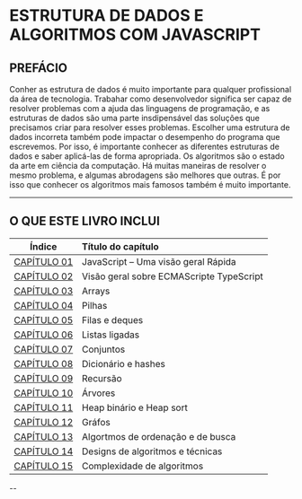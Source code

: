 # ESTRUTURA DE DADOS E ALGORITMOS COM JAVASCRIPT

## PREFÁCIO

Conher as estrutura de dados é muito importante para qualquer profissional da área de tecnologia. Trabahar como desenvolvedor significa ser capaz de resolver problemas com a ajuda das linguagens de programação, e as estruturas de dados são uma parte insdipensável das soluções que precisamos criar para resolver esses problemas. Escolher uma estrutura de dados incorreta também pode impactar o desempenho do programa que escrevemos. Por isso, é importante conhecer as diferentes estruturas de dados e saber aplicá-las de forma apropriada. Os algoritmos são o estado da arte em ciência da computação. Há muitas maneiras de resolver o mesmo problema, e algumas abrodagens são melhores que outras. É por isso que conhecer os algoritmos mais famosos também é muito importante.

---

## O QUE ESTE LIVRO INCLUI

|                                                               Índice                                                               | Título do capítulo                       |
| :--------------------------------------------------------------------------------------------------------------------------------: | :--------------------------------------- |
| [CAPÍTULO 01](https://github.com/michaelwell23/resumos-de-livros/tree/master/estrutura-de-dados-e-algoritmos-com-javascript/cap01) | JavaScript – Uma visão geral Rápida      |
| [CAPÍTULO 02](https://github.com/michaelwell23/resumos-de-livros/tree/master/estrutura-de-dados-e-algoritmos-com-javascript/cap02) | Visão geral sobre ECMAScripte TypeScript |
| [CAPÍTULO 03](https://github.com/michaelwell23/resumos-de-livros/tree/master/estrutura-de-dados-e-algoritmos-com-javascript/cap03) | Arrays                                   |
| [CAPÍTULO 04](https://github.com/michaelwell23/resumos-de-livros/tree/master/estrutura-de-dados-e-algoritmos-com-javascript/cap04) | Pilhas                                   |
| [CAPÍTULO 05](https://github.com/michaelwell23/resumos-de-livros/tree/master/estrutura-de-dados-e-algoritmos-com-javascript/cap05) | Filas e deques                           |
| [CAPÍTULO 06](https://github.com/michaelwell23/resumos-de-livros/tree/master/estrutura-de-dados-e-algoritmos-com-javascript/cap06) | Listas ligadas                           |
| [CAPÍTULO 07](https://github.com/michaelwell23/resumos-de-livros/tree/master/estrutura-de-dados-e-algoritmos-com-javascript/cap07) | Conjuntos                                |
| [CAPÍTULO 08](https://github.com/michaelwell23/resumos-de-livros/tree/master/estrutura-de-dados-e-algoritmos-com-javascript/cap08) | Dicionário e hashes                      |
| [CAPÍTULO 09](https://github.com/michaelwell23/resumos-de-livros/tree/master/estrutura-de-dados-e-algoritmos-com-javascript/cap09) | Recursão                                 |
| [CAPÍTULO 10](https://github.com/michaelwell23/resumos-de-livros/tree/master/estrutura-de-dados-e-algoritmos-com-javascript/cap10) | Árvores                                  |
| [CAPÍTULO 11](https://github.com/michaelwell23/resumos-de-livros/tree/master/estrutura-de-dados-e-algoritmos-com-javascript/cap11) | Heap binário e Heap sort                 |
| [CAPÍTULO 12](https://github.com/michaelwell23/resumos-de-livros/tree/master/estrutura-de-dados-e-algoritmos-com-javascript/cap12) | Gráfos                                   |
| [CAPÍTULO 13](https://github.com/michaelwell23/resumos-de-livros/tree/master/estrutura-de-dados-e-algoritmos-com-javascript/cap13) | Algortmos de ordenação e de busca        |
| [CAPÍTULO 14](https://github.com/michaelwell23/resumos-de-livros/tree/master/estrutura-de-dados-e-algoritmos-com-javascript/cap14) | Designs de algoritmos e técnicas         |
| [CAPÍTULO 15](https://github.com/michaelwell23/resumos-de-livros/tree/master/estrutura-de-dados-e-algoritmos-com-javascript/cap15) | Complexidade de algoritmos               |

--
